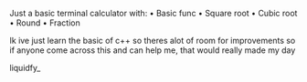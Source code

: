 Just a basic terminal calculator with:
	• Basic func
  • Square root
  • Cubic root
  • Round 
  • Fraction 
  
Ik ive just learn the basic of c++ so theres alot of room for improvements so if anyone come across this and can help me, that would really made my day

liquidfy_ 
